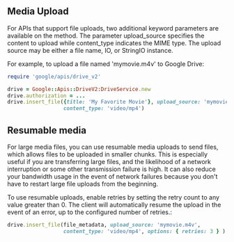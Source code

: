 ## Media Upload

For APIs that support file uploads, two additional keyword parameters are available on the method. The parameter upload_source specifies the content to upload while content_type indicates the MIME type. The upload source may be either a file name, IO, or StringIO instance.

For example, to upload a file named 'mymovie.m4v' to Google Drive:

```rb
require 'google/apis/drive_v2'

drive = Google::Apis::DriveV2:DriveService.new
drive.authorization = ...
drive.insert_file({title: 'My Favorite Movie'}, upload_source: 'mymovie.m4v',
                  content_type: 'video/mp4')
```

## Resumable media

For large media files, you can use resumable media uploads to send files, which allows files to be uploaded in smaller chunks. This is especially useful if you are transferring large files, and the likelihood of a network interruption or some other transmission failure is high. It can also reduce your bandwidth usage in the event of network failures because you don't have to restart large file uploads from the beginning.

To use resumable uploads, enable retries by setting the retry count to any value greater than 0. The client will automatically resume the upload in the event of an error, up to the configured number of retries.:

```rb
drive.insert_file(file_metadata, upload_source: 'mymovie.m4v',
                  content_type: 'video/mp4', options: { retries: 3 } )
```
